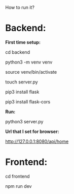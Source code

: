 How to run it?

# Backend:

**First time setup:**

cd backend

python3 -m venv venv

source venv/bin/activate

touch server.py

pip3 install flask

pip3 install flask-cors


**Run:**

python3 server.py


**Url that I set for browser:**

http://127.0.0.1:8080/api/home



# Frontend:

cd frontend

npm run dev
